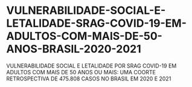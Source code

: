 # VULNERABILIDADE-SOCIAL-E-LETALIDADE-SRAG-COVID-19-EM-ADULTOS-COM-MAIS-DE-50-ANOS-BRASIL-2020-2021
VULNERABILIDADE SOCIAL E LETALIDADE POR SRAG COVID-19 EM ADULTOS COM MAIS DE 50 ANOS OU MAIS: UMA COORTE RETROSPECTIVA DE 475.808 CASOS NO BRASIL EM 2020 E 2021
